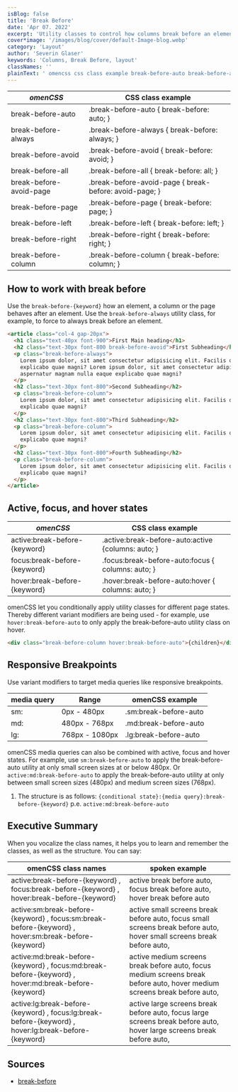 ```yaml
---
isBlog: false
title: 'Break Before'
date: 'Apr 07. 2022'
excerpt: 'Utility classes to control how columns break before an element.'
cover*image: '/images/blog/cover/default-Image-blog.webp'
category: 'Layout'
author: 'Severin Glaser'
keywords: 'Columns, Break Before, layout'
classNames: ''
plainText: ' omencss css class example break-before-auto break-before-auto break-before: auto; break-before-always break-before-always break-before: always; break-before-avoid break-before-avoid break-before: avoid; break-before-all break-before-all break-before: all; break-before-avoid-page break-before-avoid-page break-before: avoid-page; break-before-page break-before-page break-before: page; break-before-left break-before-left break-before: left; break-before-right break-before-right break-before: right; break-before-column break-before-column break-before: column; how to work with break before use the `break-before keyword ` how an element a column or the page behaves after an element use the `break-before-always` utility class for example to force to always break before an element  active focus and hover states omencss css class example active:break-before keyword active :break-before-auto:active columns: auto; focus:break-before keyword focus :break-before-auto:focus columns: auto; hover:break-before keyword hover :break-before-auto:hover columns: auto; omencss let you conditionally apply utility classes for different page states thereby different variant modifiers are being used for example use `hover:break-before-auto` to only apply the break-before-auto utility class on hover  responsive breakpoints use variant modifiers to target media queries like responsive breakpoints media query range omencss example sm: 0px 480px sm:break-before-auto md: 480px 768px md:break-before-auto lg: 768px 1080px lg:break-before-auto omencss media queries can also be combined with active focus and hover states for example use `sm:break-before-auto` to apply the break-before-auto utility at only small screen sizes at or below 480px or `active:md:break-before-auto` to apply the break-before-auto utility at only between small screen sizes 480px and medium screen sizes 768px 1 the structure is as follows: ` conditional state : media query :break-before keyword ` p e `active:md:break-before-auto` executive summary when you vocalize the class names it helps you to learn and remember the classes as well as the structure you can say: omencss class names spoken example active:break-before keyword focus:break-before keyword hover:break-before keyword active break before auto focus break before auto hover break before auto active:sm:break-before keyword focus:sm:break-before keyword hover:sm:break-before keyword active small screens break before auto focus small screens break before auto hover small screens break before auto active:md:break-before keyword focus:md:break-before keyword hover:md:break-before keyword active medium screens break before auto focus medium screens break before auto hover medium screens break before auto active:lg:break-before keyword focus:lg:break-before keyword hover:lg:break-before keyword active large screens break before auto focus large screens break before auto hover large screens break before auto sources break-before https: developer mozilla org en-us docs web css break-before '
---
```


| _omenCSS_               | CSS class example                                      |
| ----------------------- | ------------------------------------------------------ |
| break-before-auto       | .break-before-auto { break-before: auto; }             |
| break-before-always     | .break-before-always { break-before: always; }         |
| break-before-avoid      | .break-before-avoid { break-before: avoid; }           |
| break-before-all        | .break-before-all { break-before: all; }               |
| break-before-avoid-page | .break-before-avoid-page { break-before: avoid-page; } |
| break-before-page       | .break-before-page { break-before: page; }             |
| break-before-left       | .break-before-left { break-before: left; }             |
| break-before-right      | .break-before-right { break-before: right; }           |
| break-before-column     | .break-before-column { break-before: column; }         |

## How to work with break before

Use the `break-before-{keyword}` how an element, a column or the page behaves after an element. Use the `break-before-always` utility class, for example, to force to always break before an element.

```html
<article class="col-4 gap-20px">
  <h1 class="text-40px font-900">First Main heading</h1>
  <h2 class="text-30px font-800 break-before-avoid">First Subheading</h2>
  <p class="break-before-always">
    Lorem ipsum dolor, sit amet consectetur adipisicing elit. Facilis quod porro ducimus aspernatur magnam nulla eaque
    explicabo quae magni? Lorem ipsum dolor, sit amet consectetur adipisicing elit. Facilis quod porro ducimus
    aspernatur magnam nulla eaque explicabo quae magni?
  </p>
  <h2 class="text-30px font-800">Second Subheading</h2>
  <p class="break-before-column">
    Lorem ipsum dolor, sit amet consectetur adipisicing elit. Facilis quod porro ducimus aspernatur magnam nulla eaque
    explicabo quae magni?
  </p>
  <h2 class="text-30px font-800">Third Subheading</h2>
  <p class="break-before-column">
    Lorem ipsum dolor, sit amet consectetur adipisicing elit. Facilis quod porro ducimus aspernatur magnam nulla eaque
    explicabo quae magni?
  </p>
  <h2 class="text-30px font-800">Fourth Subheading</h2>
  <p class="break-before-column">
    Lorem ipsum dolor, sit amet consectetur adipisicing elit. Facilis quod porro ducimus aspernatur magnam nulla eaque
    explicabo quae magni?
  </p>
</article>
```

## Active, focus, and hover states

| _omenCSS_                     | CSS class example                                   |
| ----------------------------- | --------------------------------------------------- |
| active:break-before-{keyword} | .active\:break-before-auto:active {columns: auto; } |
| focus:break-before-{keyword}  | .focus\:break-before-auto:focus { columns: auto; }  |
| hover:break-before-{keyword}  | .hover\:break-before-auto:hover { columns: auto; }  |

omenCSS let you conditionally apply utility classes for different page states. Thereby different variant modifiers are being used - for example, use `hover:break-before-auto` to only apply the break-before-auto utility class on hover.

```html
<div class="break-before-column hover:break-before-auto">{children}</div>
```

## Responsive Breakpoints

Use variant modifiers to target media queries like responsive breakpoints.

| media query | Range          | omenCSS example       |
| ----------- | -------------- | --------------------- |
| sm:         | 0px - 480px    | .sm:break-before-auto |
| md:         | 480px - 768px  | .md:break-before-auto |
| lg:         | 768px - 1080px | .lg:break-before-auto |

omenCSS media queries can also be combined with active, focus and hover states. For example, use `sm:break-before-auto` to apply the break-before-auto utility at only small screen sizes at or below 480px. Or `active:md:break-before-auto` to apply the break-before-auto utility at only between small screen sizes (480px) and medium screen sizes (768px).

1. The structure is as follows: `{conditional state}:{media query}:break-before-{keyword}` p.e. `active:md:break-before-auto`

## Executive Summary

When you vocalize the class names, it helps you to learn and remember the classes, as well as the structure. You can say:

| omenCSS class names                                                                                  | spoken example                                                                                                           |
| ---------------------------------------------------------------------------------------------------- | ------------------------------------------------------------------------------------------------------------------------ |
| active:break-before-{keyword} , focus:break-before-{keyword} , hover:break-before-{keyword}          | active break before auto, focus break before auto, hover break before auto                                               |
| active:sm:break-before-{keyword} , focus:sm:break-before-{keyword} , hover:sm:break-before-{keyword} | active small screens break before auto, focus small screens break before auto, hover small screens break before auto,    |
| active:md:break-before-{keyword} , focus:md:break-before-{keyword} , hover:md:break-before-{keyword} | active medium screens break before auto, focus medium screens break before auto, hover medium screens break before auto, |
| active:lg:break-before-{keyword} , focus:lg:break-before-{keyword} , hover:lg:break-before-{keyword} | active large screens break before auto, focus large screens break before auto, hover large screens break before auto,    |

## Sources

- [break-before](https://developer.mozilla.org/en-US/docs/Web/CSS/break-before)
